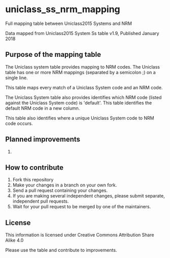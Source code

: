 # uniclass_ss_nrm_mapping
Full mapping table between Uniclass2015 Systems and NRM

Data mapped from Uniclass2015 System Ss table v1.9, Published January 2018

## Purpose of the mapping table
The Uniclass system table provides mapping to NRM codes. The Uniclass table has one or more NRM mappings (separated by a semicolon ;) on a single line.

This table maps every match of a Uniclass System code and an NRM code.

The Uniclass System table also provides identifies which NRM code (listed against the Uniclass System code) is 'default'. This table identifies the default NRM code in a new column.

This table also identifies where a unique Uniclass System code to NRM code occurs.

## Planned improvements

1. 

## How to contribute

1. Fork this repository
2. Make your changes in a branch on your own fork.
3. Send a pull request containing your changes.
4. If you are making several independent changes, please submit separate, independent pull requests.
5. Wait for your pull request to be merged by one of the maintainers.

## License
This information is licensed under Creative Commons Attribution Share Alike 4.0

Please use the table and contribute to improvements.
